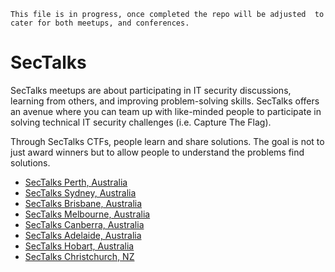 ```
This file is in progress, once completed the repo will be adjusted  to cater for both meetups, and conferences.
```
# SecTalks
SecTalks meetups are about participating in IT security discussions, learning from others, and improving problem-solving skills. SecTalks offers an avenue where you can team up with like-minded people to participate in solving technical IT security challenges (i.e. Capture The Flag).

Through SecTalks CTFs, people learn and share solutions. The goal is not to just award winners but to allow people to understand the problems find solutions.

- [SecTalks Perth, Australia](https://www.sectalks.org/perth)
- [SecTalks Sydney, Australia](https://www.sectalks.org/sydney)
- [SecTalks Brisbane, Australia](https://www.sectalks.org/brisbane)
- [SecTalks Melbourne, Australia](https://www.sectalks.org/melbourne)
- [SecTalks Canberra, Australia](https://www.sectalks.org/canberra)
- [SecTalks Adelaide, Australia](https://www.sectalks.org/adelaide)
- [SecTalks Hobart, Australia](https://www.sectalks.org/hobart)
- [SecTalks Christchurch, NZ](https://www.sectalks.org/christchurch)
